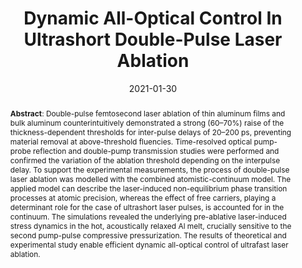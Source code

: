 ---
title: "Dynamic All-Optical Control In Ultrashort Double-Pulse Laser Ablation"
authors: '<i>Sergey Kudryashov, Andrey Samokhvalov, Yaroslav Golubev, Dmitry Ivanov, Martin Garcia, Vadim Veiko, Baerbel Rethfeld, and Vladimir Mikhailovskii</i>'
collection: publications
permalink: /publication/2021-01-30-femtosecond
excerpt: 'This paper is about the number 1. The number 2 is left for future work.'
date: 2021-01-30
venue: "<b>Applied Surface Science</b>"
paperurl: 'https://www.sciencedirect.com/science/article/abs/pii/S0169433220326970'
citation: 'Kudryashov, S. I., Samokhvalov, A. A., Golubev, Y. D., Ivanov, D. S., Garcia, M. E., Veiko, V. P., ... & Mikhailovskii, V. Y. (2021). Dynamic All-Optical Control In Ultrashort Double-Pulse Laser Ablation. Applied Surface Science, 537, 147940.'
abstract: '<p><b>Abstract</b>: Double-pulse femtosecond laser ablation of thin aluminum films and bulk aluminum counterintuitively demonstrated a strong (60–70%) raise of the thickness-dependent thresholds for inter-pulse delays of 20–200 ps, preventing material removal at above-threshold fluencies. Time-resolved optical pump-probe reflection and double-pump transmission studies were performed and confirmed the variation of the ablation threshold depending on the interpulse delay. To support the experimental measurements, the process of double-pulse laser ablation was modelled with the combined atomistic-continuum model. The applied model can describe the laser-induced non-equilibrium phase transition processes at atomic precision, whereas the effect of free carriers, playing a determinant role for the case of ultrashort laser pulses, is accounted for in the continuum. The simulations revealed the underlying pre-ablative laser-induced stress dynamics in the hot, acoustically relaxed Al melt, crucially sensitive to the second pump-pulse compressive pressurization. The results of theoretical and experimental study enable efficient dynamic all-optical control of ultrafast laser ablation.</p>'
---